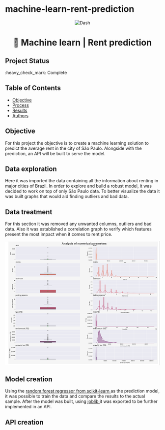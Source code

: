 # machine-learn-rent-prediction

<p align="center"><img src="https://cdn-icons-png.flaticon.com/512/2782/2782066.png" alt="Dash" width="25%" border="0"><br /></p>


<h1 align="center"> 🧮 Machine learn | Rent prediction </h1>

## Project Status
<p>:heavy_check_mark: Complete<p>

## Table of Contents 
- [Objective](#objective)
- [Process](#Process)
- [Results](#Results)
- [Authors](#Authors)

## Objective
For this project the objective is to create a machine learning solution to predict the average rent in the city of São Paulo. Alongside with the prediction, an API will be built to serve the model.

## Data exploration
Here it was imported the data containing all the information about renting in major cities of Brazil. In order to explore and build a robust model, it was decided to work on top of only São Paulo data. To better visualize the data it was built graphs that would aid finding outliers and bad data.

## Data treatment
For this section it was removed any unwanted columns, outliers and bad data. Also it was established a correlation graph to verify which features present the most impact when it comes to rent price.
<p align="center"><img src="images/graphs.PNG" alt="graphs" border="0"><br /></p>

## Model creation
Using the <a href="https://scikit-learn.org/stable/modules/generated/sklearn.ensemble.RandomForestRegressor.html" target="blank"> random forest regressor from scikit-learn </a> as the prediction model, it was possible to train the data and compare the results to the actual sample. After the model was built, using <a href="https://joblib.readthedocs.io/en/latest/" target="blank"> joblib </a> it was exported to be further implemented in an API.

## API creation


